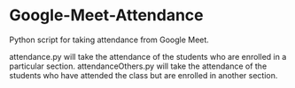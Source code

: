 # Google-Meet-Attendance
Python script for taking attendance from Google Meet.

attendance.py will take the attendance of the students who are enrolled in a particular section.
attendanceOthers.py will take the attendance of the students who have attended the class but are enrolled in another section.
